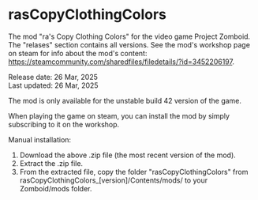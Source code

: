 # rasCopyClothingColors
The mod "ra's Copy Clothing Colors" for the video game Project Zomboid. The "relases" section contains all versions. See the mod's workshop page on steam for info about the mod's content: https://steamcommunity.com/sharedfiles/filedetails/?id=3452206197.

Release date: 26 Mar, 2025 <br>
Last updated: 26 Mar, 2025

The mod is only available for the unstable build 42 version of the game.

When playing the game on steam, you can install the mod by simply subscribing to it on the workshop.

Manual installation:

   1. Download the above .zip file (the most recent version of the mod).
   2. Extract the .zip file.
   3. From the extracted file, copy the folder "rasCopyClothingColors" from rasCopyClothingColors_[version]/Contents/mods/ to your Zomboid/mods folder.

